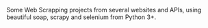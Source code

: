 Some Web Scrapping projects from several websites and APIs, using beautiful soap, scrapy and selenium from Python 3+.

